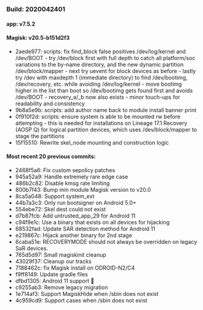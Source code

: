 ### Build: 2020042401
#### app: v7.5.2
#### Magisk: v20.5-b151d2f3

- 2aede977: scripts: fix find_block false positives /dev/log/kernel and /dev/BOOT - try /dev/block first with full depth to catch all platform/soc variations to the by-name directory, and the new dynamic partition /dev/block/mapper - next try uevent for block devices as before - lastly try /dev with maxdepth 1 (immediate directory) to find /dev/bootimg, /dev/recovery, etc. while avoiding /dev/log/kernel - move bootimg higher in the list than boot so /dev/bootimg gets found first and avoids /dev/BOOT - recovery_a/_b now also exists - minor touch-ups for readability and consistency
- 9b8a5e9b: scripts: add author name back to module install banner print
- 0f910f2d: scripts: ensure system is able to be mounted rw before attempting - this is needed for installations on Lineage 17.1 Recovery (AOSP Q) for logical partition devices, which uses /dev/block/mapper to stage the partitions
- 15f15510: Rewrite skel_node mounting and construction logic

#### Most recent 20 previous commits:

- 2468f5a6: Fix custom sepolicy patches
- 945a52a9: Handle extremely rare edge case
- 486b2c82: Disable kmsg rate limiting
- 800b7f43: Bump min module Magisk version to v20.0
- 8ca5a048: Support system_ext
- 44b7a3c3: Only run bootsigner on Android 5.0+
- 554ebe72: Skel dest could not exist
- d7b87fcb: Add untrusted_app_29 for Android 11
- c94f9e1c: Use a binary that exists on all devices for hijacking
- 68532fad: Update SAR detection method for Android 11
- e219867c: Hijack another binary for 2nd stage
- 6caba51e: RECOVERYMODE should not always be overridden on legacy SaR devices.
- 765d5d97: Small magiskinit cleanup
- 43029f37: Cleanup our tracks
- 7188462c: fix Magisk install on ODROID-N2/C4
- f9ff8149: Update gradle files
- dfbd1305: Android 11 support 🎉
- c9255ab3: Remove legacy migration
- 1e714af3: Support MagiskHide when /sbin does not exist
- 4c959cd9: Support cases when /sbin does not exist
